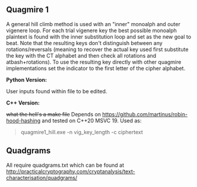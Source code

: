 ## Quagmire 1
A general hill climb method is used with an "inner" monoalph and outer vigenere loop. For each trial vigenere key the best possible monoalph plaintext is found with the inner substitution loop and set as the new goal to beat. Note that the resulting keys don't distinguish between any rotations/reversals (meaning to recover the actual key used first substitute the key with the CT alphabet and then check all rotations and atbash+rotations). To use the resulting key directly with other quagmire implementations set the indicator to the first letter of the cipher alphabet.

**Python Version:**

User inputs found within file to be edited.

**C++ Version:**

~~what the hell's a make file~~ Depends on https://github.com/martinus/robin-hood-hashing and tested on C++20 MSVC 19. Used as:
> quagmire1_hill.exe -n vig_key_length -c ciphertext 



## Quadgrams
All require quadgrams.txt which can be found at http://practicalcryptography.com/cryptanalysis/text-characterisation/quadgrams/
